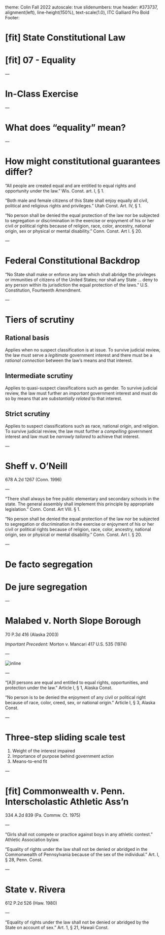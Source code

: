 theme: Colin Fall 2022
autoscale: true
slidenumbers: true
header: #373737, alignment(left), line-height(150%), text-scale(1.0), ITC Galliard Pro Bold
Footer:

# [fit] State Constitutional Law
# [fit] 07 - Equality

—

# In-Class Exercise

—

# What does “equality” mean?

—

# How might constitutional guarantees differ?

“All people are created equal and are entitled to equal rights and opportunity under the law.” Wis. Const. art. I, § 1.

“Both male and female citizens of this State shall enjoy equally all civil, political and religious rights and privileges.” Utah Const. Art. IV, § 1.

“No person shall be denied the equal protection of the law nor be subjected to segregation or discrimination in the exercise or enjoyment of his or her civil or political rights because of religion, race, color, ancestry, national origin, sex or physical or mental disability.” Conn. Const. Art I. § 20.

—

# Federal Constitutional Backdrop

“No State shall make or enforce any law which shall abridge the privileges or immunities of citizens of the United States; nor shall any State … deny to any person within its jurisdiction the equal protection of the laws.” U.S. Constitution, Fourteenth Amendment.

—

# Tiers of scrutiny

## Rational basis
Applies when no suspect classification is at issue.
To survive judicial review, the law must serve a *legitimate* government interest and there must be a *rational connection* between the law’s means and that interest.

## Intermediate scrutiny
Applies to quasi-suspect classifications such as gender.
To survive judicial review, the law must further an *important* government interest and must do so by means that are *substantially related* to that interest.

## Strict scrutiny
Applies to suspect classifications such as race, national origin, and religion.
To survive judicial review,  the law must further a *compelling* government interest and law must be *narrowly tailored* to achieve that interest.

—

# Sheff v. O’Neill
678 A.2d 1267 (Conn. 1996)

—

“There shall always be free public elementary and secondary schools in the state. The general assembly shall implement this principle by appropriate legislation.” Conn. Const. Art VIII. § 1.

“No person shall be denied the equal protection of the law nor be subjected to segregation or discrimination in the exercise or enjoyment of his or her civil or political rights because of religion, race, color, ancestry, national origin, sex or physical or mental disability.” Conn. Const. Art I. § 20.

—

# De facto segregation
# De jure segregation

—

# Malabed v. North Slope Borough
70 P.3d 416 (Alaska 2003)

*Important Precedent:*
Morton v. Mancari
417 U.S. 535 (1974)


—

![inline](images/northslope.png)

—

“[A]ll persons are equal and entitled to equal rights, opportunities, and protection under the law.” Article I, § 1, Alaska Const.

“No person is to be denied the enjoyment of any civil or political right because of race, color, creed, sex, or national origin.” Article I, § 3, Alaska Const.

—

# Three-step sliding scale test

1. Weight of the interest impaired
2. Importance of purpose behind government action
3. Means-to-end fit

—
# [fit] Commonwealth v. Penn. Interscholastic Athletic Ass’n
334 A.2d 839 (Pa. Commw. Ct. 1975)

—

“Girls shall not compete or practice against boys in any athletic contest.” Athletic Association bylaw.

“Equality of rights under the law shall not be denied or abridged in the Commonwealth of Pennsylvania because of the sex of the individual.” Art. I, § 28, Penn. Const.

—

# State v. Rivera 
612 P.2d 526 (Haw. 1980)

—

“Equality of rights under the law shall not be denied or abridged by the State on account of sex.” Art. 1, § 21, Hawaii Const.